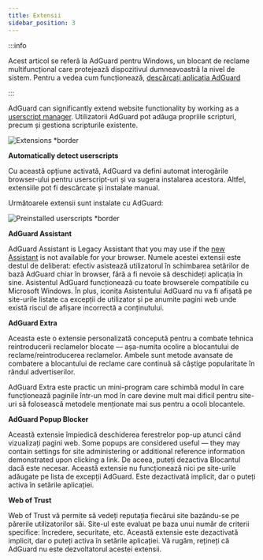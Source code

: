 ```yaml
---
title: Extensii
sidebar_position: 3
---
```


:::info

Acest articol se referă la AdGuard pentru Windows, un blocant de reclame multifuncțional care protejează dispozitivul dumneavoastră la nivel de sistem. Pentru a vedea cum funcționează, [descărcați aplicația AdGuard](https://agrd.io/download-kb-adblock)

:::

AdGuard can significantly extend website functionality by working as a [userscript manager](/general/extensions.md). Utilizatorii AdGuard pot adăuga propriile scripturi, precum și gestiona scripturile existente.

![Extensions \*border](https://cdn.adtidy.org/content/kb/ad_blocker/windows/extensions/extensions.png)

**Automatically detect userscripts**

Cu această opțiune activată, AdGuard va defini automat interogările browser-ului pentru userscript-uri și va sugera instalarea acestora. Altfel, extensiile pot fi descărcate și instalate manual.

Următoarele extensii sunt instalate cu AdGuard:

![Preinstalled userscripts \*border](https://cdn.adtidy.org/content/kb/ad_blocker/windows/extensions/extensions_enabled.png)

**AdGuard Assistant**

AdGuard Assistant is Legacy Assistant that you may use if the [new Assistant](/adguard-for-windows/browser-assistant.md) is not available for your browser. Numele acestei extensii este destul de deliberat: efectiv asistează utilizatorul în schimbarea setărilor de bază AdGuard chiar în browser, fără a fi nevoie să deschideți aplicația în sine. Asistentul AdGuard funcționează cu toate browserele compatibile cu Microsoft Windows. În plus, iconița Asistentului AdGuard nu va fi afișată pe site-urile listate ca excepții de utilizator și pe anumite pagini web unde există riscul de afișare incorrectă a conținutului.

**AdGuard Extra**

Aceasta este o extensie personalizată concepută pentru a combate tehnica reintroducerii reclamelor blocate — așa-numita ocolire a blocantului de reclame/reintroducerea reclamelor. Ambele sunt metode avansate de combatere a blocantului de reclame care continuă să câștige popularitate în rândul advertiserilor.

AdGuard Extra este practic un mini-program care schimbă modul în care funcționează paginile într-un mod în care devine mult mai dificil pentru site-uri să folosească metodele menționate mai sus pentru a ocoli blocantele.

**AdGuard Popup Blocker**

Această extensie împiedică deschiderea ferestrelor pop-up atunci când vizualizați pagini web. Some popups are considered useful — they may contain settings for site administering or additional reference information demonstrated upon clicking a link. De aceea, puteți dezactiva Blocantul dacă este necesar. Această extensie nu funcționează nici pe site-urile adăugate pe lista de excepții AdGuard. Este dezactivată implicit, dar o puteți activa în setările aplicației.

**Web of Trust**

Web of Trust vă permite să vedeți reputația fiecărui site bazându-se pe părerile utilizatorilor săi. Site-ul este evaluat pe baza unui număr de criterii specifice: încredere, securitate, etc. Această extensie este dezactivată implicit, dar o puteți activa în setările aplicației. Vă rugăm, rețineți că AdGuard nu este dezvoltatorul acestei extensii.
